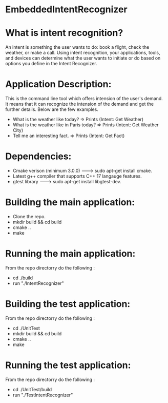 # EmbeddedIntentRecognizer

# What is intent recognition?

An intent is something the user wants to do: book a flight, check the weather, or make a call.
Using intent recognition, your applications, tools, and devices can determine what the user wants
to initiate or do based on options you define in the Intent Recognizer.

# Application Description:
This is the command line tool which offers intension of the user's demand.
It means that it can recognize the intension of the demand and get the further details.
Below are the few examples.
   - What is the weather like today? => Prints (Intent: Get Weather)
   - What is the weather like in Paris today? => Prints (Intent: Get Weather City)
   - Tell me an interesting fact. => Prints (Intent: Get Fact)

# Dependencies:
- Cmake verison (minimum 3.0.0) ---> sudo apt-get install cmake.
- Latest g++ compiler that supports C++ 17 langauge features.
- gtest library ---> sudo apt-get install libgtest-dev.


# Building the main application:
 - Clone the repo.
 - mkdir build && cd build
 - cmake ..
 - make

# Running the main application:
From the repo directorry do the following :
- cd ./build
- run "./IntentRecognizer"

# Building the test application:
  From the repo directorry do the following :
 - cd ./UnitTest
 - mkdir build && cd build
 - cmake ..
 - make

# Running the test application:
From the repo directorry do the following :
- cd ./UnitTest/build
- run "./TestIntentRecognizer"

